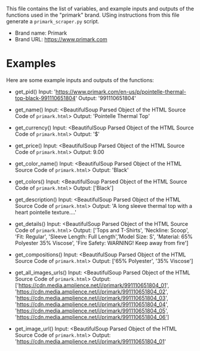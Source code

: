 This file contains the list of variables, and example inputs and outputs of the functions used in the "primark" brand. USing instructions from this file generate a `primark_scraper.py` script.

- Brand name: Primark
- Brand URL: https://www.primark.com

# Examples

Here are some example inputs and outputs of the functions:

- get_pid()
    Input: 'https://www.primark.com/en-us/p/pointelle-thermal-top-black-991110651804'
    Output: '991110651804'

- get_name()
    Input: <BeautifulSoup Parsed Object of the HTML Source Code of `primark.html`>
    Output: 'Pointelle Thermal Top'

- get_currency()
    Input: <BeautifulSoup Parsed Object of the HTML Source Code of `primark.html`>
    Output: '$'

- get_price()
    Input: <BeautifulSoup Parsed Object of the HTML Source Code of `primark.html`>
    Output: 9.00

- get_color_name()
    Input: <BeautifulSoup Parsed Object of the HTML Source Code of `primark.html`>
    Output: 'Black'

- get_colors()
    Input: <BeautifulSoup Parsed Object of the HTML Source Code of `primark.html`>
    Output: ['Black']

- get_description()
    Input: <BeautifulSoup Parsed Object of the HTML Source Code of `primark.html`>
    Output: 'A long sleeve thermal top with a heart pointelle texture....'

- get_details()
    Input: <BeautifulSoup Parsed Object of the HTML Source Code of `primark.html`>
    Output: ['Tops and T-Shirts', 'Neckline: Scoop', 'Fit: Regular', 'Sleeve Length: Full Length','Model Size: S', 'Material: 65% Polyester 35% Viscose', 'Fire Safety: WARNING! Keep away from fire']

- get_compositions()
    Input: <BeautifulSoup Parsed Object of the HTML Source Code of `primark.html`>
    Output: ['65% Polyester', '35% Viscose']

- get_all_images_urls()
    Input: <BeautifulSoup Parsed Object of the HTML Source Code of `primark.html`>
    Output: ['https://cdn.media.amplience.net/i/primark/991110651804_01', 'https://cdn.media.amplience.net/i/primark/991110651804_02', 'https://cdn.media.amplience.net/i/primark/991110651804_03', 'https://cdn.media.amplience.net/i/primark/991110651804_04', 'https://cdn.media.amplience.net/i/primark/991110651804_05', 'https://cdn.media.amplience.net/i/primark/991110651804_06']

- get_image_url()
    Input: <BeautifulSoup Parsed Object of the HTML Source Code of `primark.html`>
    Output: 'https://cdn.media.amplience.net/i/primark/991110651804_01'

